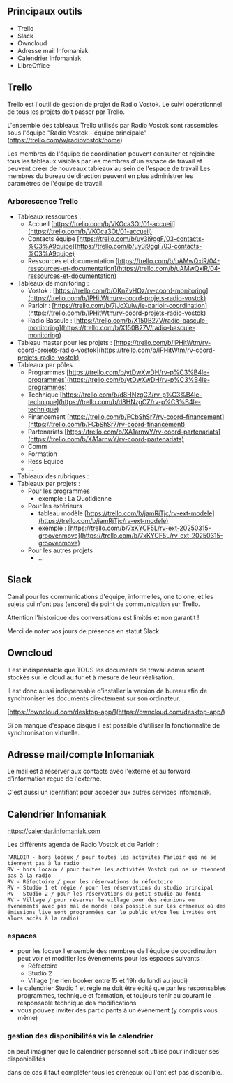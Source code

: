## Principaux outils

- Trello
- Slack
- Owncloud
- Adresse mail Infomaniak
- Calendrier Infomaniak
- LibreOffice

## Trello

Trello est l'outil de gestion de projet de Radio Vostok. Le suivi opérationnel de tous les projets doit passer par Trello.

L'ensemble des tableaux Trello utilisés par Radio Vostok sont rassemblés sous l'équipe "Radio Vostok - équipe principale" (https://trello.com/w/radiovostok/home)

Les membres de l'équipe de coordination peuvent consulter et rejoindre tous les tableaux visibles par les membres d'un espace de travail et peuvent créer de nouveaux tableaux au sein de l'espace de travail
Les membres du bureau de direction peuvent en plus administrer les paramètres de l'équipe de travail.

### Arborescence Trello

- Tableaux ressources : 
    - Accueil [https://trello.com/b/VKOca3Ot/01-accueil](https://trello.com/b/VKOca3Ot/01-accueil)
    - Contacts équipe [https://trello.com/b/uy3i9ggF/03-contacts-%C3%A9quipe](https://trello.com/b/uy3i9ggF/03-contacts-%C3%A9quipe)
    - Ressources et documentation [https://trello.com/b/uAMwQxiR/04-ressources-et-documentation](https://trello.com/b/uAMwQxiR/04-ressources-et-documentation)
- Tableaux de monitoring : 
    - Vostok : [https://trello.com/b/OKnZvHOz/rv-coord-monitoring](https://trello.com/b/lPHitWtm/rv-coord-projets-radio-vostok)
    - Parloir : [https://trello.com/b/7jJoXuiw/le-parloir-coordination](https://trello.com/b/lPHitWtm/rv-coord-projets-radio-vostok)
    - Radio Bascule : [https://trello.com/b/X150B27V/radio-bascule-monitoring](https://trello.com/b/X150B27V/radio-bascule-monitoring)
- Tableau master pour les projets : [https://trello.com/b/lPHitWtm/rv-coord-projets-radio-vostok](https://trello.com/b/lPHitWtm/rv-coord-projets-radio-vostok)
- Tableaux par pôles :
    - Programmes [https://trello.com/b/ytDwXwDH/rv-p%C3%B4le-programmes](https://trello.com/b/ytDwXwDH/rv-p%C3%B4le-programmes)
    - Technique [https://trello.com/b/d8HNzgCZ/rv-p%C3%B4le-technique](https://trello.com/b/d8HNzgCZ/rv-p%C3%B4le-technique)
    - Financement [https://trello.com/b/FCbShSr7/rv-coord-financement](https://trello.com/b/FCbShSr7/rv-coord-financement)
    - Partenariats [https://trello.com/b/XA1arnwY/rv-coord-partenariats](https://trello.com/b/XA1arnwY/rv-coord-partenariats)
    - Comm 
    - Formation
    - Ress Equipe
    - ...
- Tableaux des rubriques : 
- Tableaux par projets : 
    - Pour les programmes 
         - exemple : La Quotidienne
    - Pour les extérieurs
         - tableau modèle [https://trello.com/b/jamRjTjc/rv-ext-modele](https://trello.com/b/jamRjTjc/rv-ext-modele)
         - exemple : [https://trello.com/b/7xKYCF5L/rv-ext-20250315-groovenmove](https://trello.com/b/7xKYCF5L/rv-ext-20250315-groovenmove) 
    - Pour les autres projets
         - ...

## Slack

Canal pour les communications d'équipe, informelles, one to one, et les sujets qui n'ont pas (encore) de point de communication sur Trello.

Attention l'historique des conversations est limités et non garantit !

Merci de noter vos jours de présence en statut Slack

## Owncloud

Il est indispensable que TOUS les documents de travail admin soient stockés sur le cloud au fur et à mesure de leur réalisation.

Il est donc aussi indispensable d'installer la version de bureau afin de synchroniser les documents directement sur son ordinateur. 

[https://owncloud.com/desktop-app/](https://owncloud.com/desktop-app/)

Si on manque d'espace disque il est possible d'utiliser la fonctionnalité de synchronisation virtuelle.

## Adresse mail/compte Infomaniak 

Le mail est à réserver aux contacts avec l'externe et au forward d'information reçue de l'externe.

C'est aussi un identifiant pour accéder aux autres services Infomaniak.

## Calendrier Infomaniak

https://calendar.infomaniak.com

Les différents agenda de Radio Vostok et du Parloir :

    PARLOIR - hors locaux / pour toutes les activités Parloir qui ne se tiennent pas à la radio
    RV - hors locaux / pour toutes les activités Vostok qui ne se tiennent pas à la radio
    RV - Réfectoire / pour les réservations du réfectoire
    RV - Studio 1 et régie / pour les réservations du studio principal
    RV - Studio 2 / pour les réservations du petit studio au fond£
    RV - Village / pour réserver le village pour des réunions ou événements avec pas mal de monde (pas possible sur les créneaux où des émissions live sont programmées car le public et/ou les invités ont alors accès à la radio)


### espaces

- pour les locaux l'ensemble des membres de l'équipe de coordination peut voir et modifier les évènements pour les espaces suivants : 
    - Réfectoire
    - Studio 2
    - Village (ne rien booker entre 15 et 19h du lundi au jeudi)
- le calendrier Studio 1 et régie ne doit être édité que par les responsables programmes, technique et formation, et toujours tenir au courant le responsable technique des modifications
- vous pouvez inviter des participants à un évènement (y compris vous même)

### gestion des disponibilités via le calendrier

on peut imaginer que le calendrier personnel soit utilisé pour indiquer ses disponibilités

dans ce cas il faut compléter tous les créneaux où l'ont est pas disponible..




